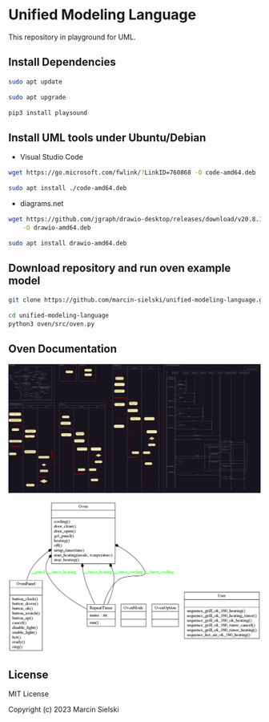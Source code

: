 # Unified Modeling Language

This repository in playground for UML.

## Install Dependencies

```bash
sudo apt update
```

```bash
sudo apt upgrade
```

```bash
pip3 install playsound
```

## Install UML tools under Ubuntu/Debian

* Visual Studio Code

```bash
wget https://go.microsoft.com/fwlink/?LinkID=760868 -O code-amd64.deb

```

```bash
sudo apt install ./code-amd64.deb
```

* diagrams.net

```bash
wget https://github.com/jgraph/drawio-desktop/releases/download/v20.8.16/drawio-amd64-20.8.16.deb \
    -O drawio-amd64.deb
```

```bash
sudo apt install drawio-amd64.deb
```

## Download repository and run oven example model

```bash
git clone https://github.com/marcin-sielski/unified-modeling-language.git
```

```bash
cd unified-modeling-language
python3 oven/src/oven.py
```

## Oven Documentation

![Oven UML diagrams](https://github.com/marcin-sielski/unified-modeling-language/blob/main/oven/doc/oven.drawio.png)

![Oven UML class diagrams](https://github.com/marcin-sielski/unified-modeling-language/blob/main/oven/doc/classes.oven.png)

## License

MIT License

Copyright (c) 2023 Marcin Sielski

